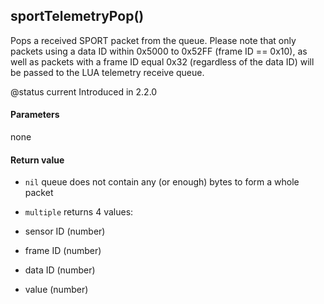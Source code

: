 <!-- This file was generated by the script. Do not edit it, any changes will be lost! -->

## sportTelemetryPop()



Pops a received SPORT packet from the queue. Please note that only packets using a data ID within 0x5000 to 0x52FF
(frame ID == 0x10), as well as packets with a frame ID equal 0x32 (regardless of the data ID) will be passed to
the LUA telemetry receive queue.

@status current Introduced in 2.2.0


#### Parameters

none

#### Return value

* `nil` queue does not contain any (or enough) bytes to form a whole packet

* `multiple` returns 4 values:
 * sensor ID (number)
 * frame ID (number)
 * data ID (number)
 * value (number)



